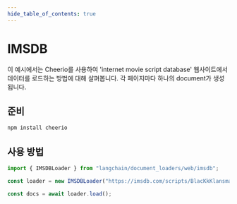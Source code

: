 ```yaml
---
hide_table_of_contents: true
---
```


# IMSDB

이 예시에서는 Cheerio를 사용하여 'internet movie script database' 웹사이트에서 데이터를 로드하는 방법에 대해 살펴봅니다. 각 페이지마다 하나의 document가 생성됩니다.

## 준비

```bash npm2yarn
npm install cheerio
```

## 사용 방법

```typescript
import { IMSDBLoader } from "langchain/document_loaders/web/imsdb";

const loader = new IMSDBLoader("https://imsdb.com/scripts/BlacKkKlansman.html");

const docs = await loader.load();
```
